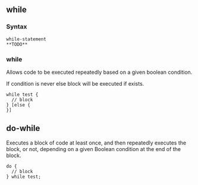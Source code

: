 ## while

### Syntax

```syntax
while-statement
**TODO**
```

### while

Allows code to be executed repeatedly based on a given boolean condition.

If condition is never else block will be executed if exists.

```plee
while test {
  // block
} [else {
}]
```

## do-while

Executes a block of code at least once, and then repeatedly executes the block,
or not, depending on a given Boolean condition at the end of the block.

```plee
do {
  // block
} while test;
```
